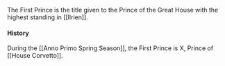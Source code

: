 The First Prince is the title given to the Prince of the Great House with the highest standing in [[Ilrien]]. 

#### History
During the [[Anno Primo Spring Season]], the First Prince is X, Prince of [[House Corvetto]].
